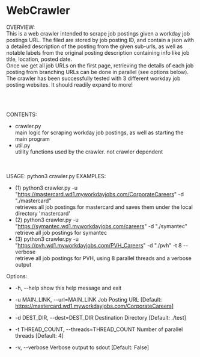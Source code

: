 # WebCrawler
OVERVIEW:
<br />
This is a web crawler intended to scrape job postings given a workday job postings URL. The filed are stored by job posting ID, and contain a json with a detailed description of the posting from the given sub-urls, as well as notable labels from the original posting description containing info like job title, location, posted date.
<br />
Once we get all job URLs on the first page, retrieving the details of each job posting from branching URLs can be done in parallel (see options below).
<br />
The crawler has been successfully tested with 3 different workday job posting websites. It should readily expand to more!

<br /><br />


CONTENTS:
<br />
- crawler.py
<br /> main logic for scraping workday job postings, as well as starting the main program
- util.py
<br />  utility functions used by the crawler. not crawler dependent

<br /><br />
USAGE:      python3 crawler.py <options>
EXAMPLES:   
- (1) python3 crawler.py -u "https://mastercard.wd1.myworkdayjobs.com/CorporateCareers" -d "./mastercard"
<br /> retrieves all job postings for mastercard and saves them under the local directory 'mastercard'
- (2) python3 crawler.py -u "https://symantec.wd1.myworkdayjobs.com/careers" -d "./symantec"
<br /> retrieve all job postings for symantec
- (3) python3 crawler.py -u "https://pvh.wd1.myworkdayjobs.com/PVH_Careers" -d "./pvh" -t 8 --verbose
<br /> retrieve all job postings for PVH, using 8 parallel threads and a verbose output


Options:

- -h, --help
show this help message and exit

- -u MAIN_LINK, --url=MAIN_LINK
Job Posting URL 
[Default: https://mastercard.wd1.myworkdayjobs.com/CorporateCareers]

- -d DEST_DIR, --dest=DEST_DIR
Destination Directory 
[Default: ./test]

- -t THREAD_COUNT, --threads=THREAD_COUNT
Number of parallel threads 
[Default: 4]

- -v, --verbose
Verbose output to sdout 
[Default: False]
